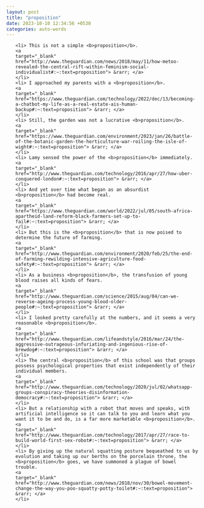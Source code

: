 ```yaml
---
layout: post
title: "proposition"
date: 2023-10-10 12:34:56 +0530
categories: auto-words
---
```

<ol>

    <li> This is not a simple <b>proposition</b>.
    <a 
    target="_blank" 
    href="http://www.theguardian.com/news/2018/may/11/how-metoo-revealed-the-central-rift-within-feminism-social-individualist#:~:text=proposition"> &rarr; </a>
    </li>
    <li> I approached my parents with a <b>proposition</b>.
    <a 
    target="_blank" 
    href="https://www.theguardian.com/technology/2022/dec/13/becoming-a-chatbot-my-life-as-a-real-estate-ais-human-backup#:~:text=proposition"> &rarr; </a>
    </li>
    <li> Still, the garden was not a lucrative <b>proposition</b>.
    <a 
    target="_blank" 
    href="https://www.theguardian.com/environment/2023/jan/26/battle-of-the-botanic-garden-the-horticulture-war-roiling-the-isle-of-wight#:~:text=proposition"> &rarr; </a>
    </li>
    <li> Lamy sensed the power of the <b>proposition</b> immediately.
    <a 
    target="_blank" 
    href="http://www.theguardian.com/technology/2016/apr/27/how-uber-conquered-london#:~:text=proposition"> &rarr; </a>
    </li>
    <li> And yet over time what began as an absurdist <b>proposition</b> had become real.
    <a 
    target="_blank" 
    href="https://www.theguardian.com/world/2022/jul/05/south-africa-apartheid-land-reform-black-farmers-set-up-to-fail#:~:text=proposition"> &rarr; </a>
    </li>
    <li> But this is the <b>proposition</b> that is now poised to determine the future of farming.
    <a 
    target="_blank" 
    href="http://www.theguardian.com/environment/2020/feb/25/the-end-of-farming-rewilding-intensive-agriculture-food-safety#:~:text=proposition"> &rarr; </a>
    </li>
    <li> As a business <b>proposition</b>, the transfusion of young blood raises all kinds of fears.
    <a 
    target="_blank" 
    href="http://www.theguardian.com/science/2015/aug/04/can-we-reverse-ageing-process-young-blood-older-people#:~:text=proposition"> &rarr; </a>
    </li>
    <li> I looked pretty carefully at the numbers, and it seems a very reasonable <b>proposition</b>.
    <a 
    target="_blank" 
    href="http://www.theguardian.com/lifeandstyle/2016/mar/24/the-aggressive-outrageous-infuriating-and-ingenious-rise-of-brewdog#:~:text=proposition"> &rarr; </a>
    </li>
    <li> The central <b>proposition</b> of this school was that groups possess psychological properties that exist independently of their individual members.
    <a 
    target="_blank" 
    href="http://www.theguardian.com/technology/2020/jul/02/whatsapp-groups-conspiracy-theories-disinformation-democracy#:~:text=proposition"> &rarr; </a>
    </li>
    <li> But a relationship with a robot that moves and speaks, with artificial intelligence so it can talk to you and learn what you want it to be and do, is a far more marketable <b>proposition</b>.
    <a 
    target="_blank" 
    href="http://www.theguardian.com/technology/2017/apr/27/race-to-build-world-first-sex-robot#:~:text=proposition"> &rarr; </a>
    </li>
    <li> By giving up the natural squatting posture bequeathed to us by evolution and taking up our berths on the porcelain throne, the <b>proposition</b> goes, we have summoned a plague of bowel trouble.
    <a 
    target="_blank" 
    href="http://www.theguardian.com/news/2018/nov/30/bowel-movement-change-the-way-you-poo-squatty-potty-toilet#:~:text=proposition"> &rarr; </a>
    </li>